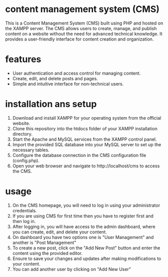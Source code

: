 # content management system (CMS)

This is a Content Management System (CMS) built using PHP and hosted on the XAMPP server. The CMS allows users to create, manage, and publish content on a website without the need for advanced technical knowledge. It provides a user-friendly interface for content creation and organization.

# features

- User authentication and access control for managing content.
- Create, edit, and delete posts and pages.
- Simple and intuitive interface for non-technical users.

# installation ans setup

1. Download and install XAMPP for your operating system from the official website.
2. Clone this repository into the htdocs folder of your XAMPP installation directory.
3. Start the Apache and MySQL services from the XAMPP control panel.
4. Import the provided SQL database into your MySQL server to set up the necessary tables.
5. Configure the database connection in the CMS configuration file (config.php).
6. Open your web browser and navigate to http://localhost/cms to access the CMS.

# usage

1. On the CMS homepage, you will need to log in using your administrator credentials.
2. If you are using CMS for first time then you have to register first and then log in.
3. After logging in, you will have access to the admin dashboard, where you can create, edit, and delete your content.
4. On dashboard you have two options one is "User Management" and another is "Post Management"
5. To create a new post, click on the "Add New Post" button and enter the content using the provided editor.
6. Ensure to save your changes and updates after making modifications to your content.
7. You can add another user by clicking on "Add New User"


